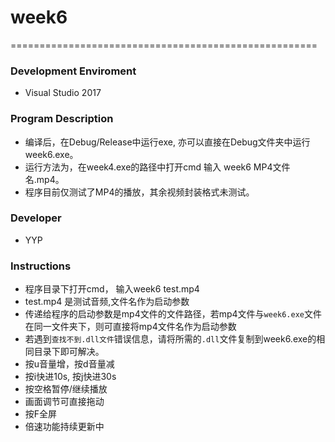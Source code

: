 # week6
=====================================================
### Development Enviroment
 - Visual Studio 2017

### Program Description
 - 编译后，在Debug/Release中运行exe, 亦可以直接在Debug文件夹中运行week6.exe。
 - 运行方法为，在week4.exe的路径中打开cmd 输入 week6 MP4文件名.mp4。
 - 程序目前仅测试了MP4的播放，其余视频封装格式未测试。

### Developer
 - YYP

### Instructions
 - 程序目录下打开cmd， 输入week6 test.mp4
 - test.mp4 是测试音频,文件名作为启动参数
 - 传递给程序的启动参数是mp4文件的文件路径，若mp4文件与`week6.exe`文件在同一文件夹下，则可直接将mp4文件名作为启动参数  
 - 若遇到`查找不到.dll文件`错误信息，请将所需的`.dll`文件复制到week6.exe的相同目录下即可解决。  
 - 按u音量增，按d音量减
 - 按i快进10s, 按j快进30s
 - 按空格暂停/继续播放
 - 画面调节可直接拖动
 - 按F全屏
 - 倍速功能持续更新中
